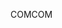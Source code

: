 <span data-ttu-id="5c920-101">COM</span><span class="sxs-lookup"><span data-stu-id="5c920-101">COM</span></span>